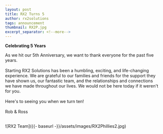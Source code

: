 ```yaml
---
layout: post
title: RX2 Turns 5
author: rx2solutions
tags: announcement
thumbnail: RX2P.jpg
excerpt_separator: <!--more-->
---
```


**Celebrating 5 Years**

As we hit our 5th Anniversary, we want to thank everyone for the past five years. <br>
<br>
Starting RX2 Solutions has been a humbling, exciting, and life-changing experience. We are grateful to our families and friends for the support they have shown us, our fantastic team, and the relationships and connections we have made throughout our lives. We would not be here today if it weren't for you. <br>
<br>
Here's to seeing you when we turn ten! <br>
<br>
Rob & Ross <br>
<br>

![RX2 Team]({{- baseurl -}}/assets/images/RX2Phillies2.jpg)
